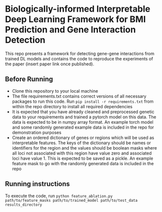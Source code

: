 # Biologically-informed Interpretable Deep Learning Framework for BMI Prediction and Gene Interaction Detection

This repo presents a framework for detecting gene-gene interactions from trained DL models and contains the code to reproduce the experiments of the paper (insert paper link once published). 

## Before Running
- Clone this repository to your local machine
- The file requirements.txt contains correct versions of all necessary packages to run this code. Run `pip install -r requirements.txt` from within the repo directory to install all required dependencies
- It is expected that you have already cleaned and preprocessed genetic data to your requirements and trained a pytorch model on this data. The data is expected to be in numpy array format. An example torch model and some randomly generated example data is included in the repo for demonstration purposes
- Create an ordered dictionary of genes or regions which will be used as interpretable features. The keys of the dictionary should be names or identifiers for the region and the values should be boolean masks where all loci not associated with this region have value zero and associated loci have value 1. This is expected to be saved as a pickle. An example feature mask to go with the randomly generated data is included in the repo

## Running instructions
To execute the code, run 
```python feature_ablation.py  path/to/feature_masks path/to/trained_model path/to/test_data results_directory```

